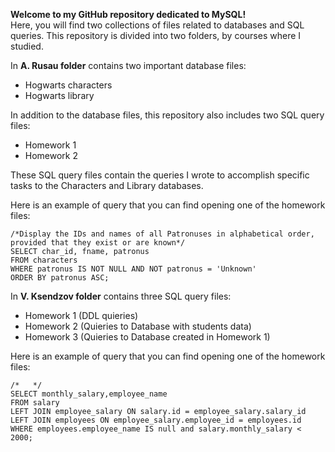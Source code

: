 **Welcome to my GitHub repository dedicated to MySQL!**  
Here, you will find two collections of files related to databases and SQL queries. This repository is divided into two folders, by courses where I studied. 

In **A. Rusau folder** contains two important database files:
- Hogwarts characters
- Hogwarts library

In addition to the database files, this repository also includes two SQL query files:
- Homework 1
- Homework 2

 These SQL query files contain the queries I wrote to accomplish specific tasks to the Characters and Library databases. 
 
 Here is an example of query that you can find opening one of the homework files:
 ```mysql
 /*Display the IDs and names of all Patronuses in alphabetical order, provided that they exist or are known*/
SELECT char_id, fname, patronus
FROM characters
WHERE patronus IS NOT NULL AND NOT patronus = 'Unknown'
ORDER BY patronus ASC;
```

In **V. Ksendzov folder** contains three SQL query files:
- Homework 1 (DDL quieries)
- Homework 2 (Quieries to Database with students data)
- Homework 3 (Quieries to Database created in Homework 1)

Here is an example of query that you can find opening one of the homework files:
 ```mysql
 /*   */
SELECT monthly_salary,employee_name
FROM salary
LEFT JOIN employee_salary ON salary.id = employee_salary.salary_id
LEFT JOIN employees ON employee_salary.employee_id = employees.id
WHERE employees.employee_name IS null and salary.monthly_salary < 2000;
```
